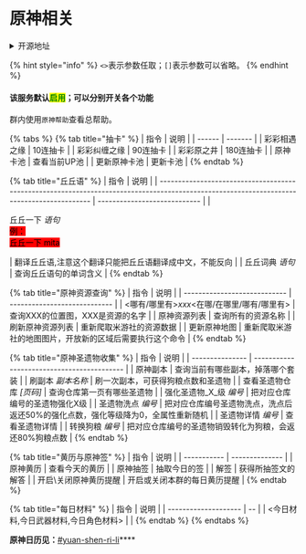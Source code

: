 # 原神相关

<details>

<summary>开源地址</summary>

[https://github.com/H-K-Y/Genshin\_Impact\_bot/](https://github.com/H-K-Y/Genshin\_Impact\_bot/)

</details>

{% hint style="info" %}
`<>`表示参数任取；`[]`表示参数可以省略。
{% endhint %}

#### 该服务默认<mark style="color:green;">启用</mark>；可以分别开关各个功能

群内使用`原神帮助`查看总帮助。

{% tabs %}
{% tab title="抽卡" %}
| 指令     | 说明      |
| ------ | ------- |
| 彩彩相遇之缘 | 10连抽卡   |
| 彩彩纠缠之缘 | 90连抽卡   |
| 彩彩原之井  | 180连抽卡  |
| 原神卡池   | 查看当前UP池 |
| 更新原神卡池 | 更新卡池    |
{% endtab %}

{% tab title="丘丘语" %}
| 指令                                                                                                                                        | 说明                           |
| ----------------------------------------------------------------------------------------------------------------------------------------- | ---------------------------- |
| <p>丘丘一下 <em>语句</em><br><em></em><mark style="background-color:red;">例：</mark><br><mark style="background-color:red;">丘丘一下 mita</mark></p> | 翻译丘丘语,注意这个翻译只能把丘丘语翻译成中文，不能反向 |
| 丘丘词典 _语句_                                                                                                                                 | 查询丘丘语句的单词含义                  |
{% endtab %}

{% tab title="原神资源查询" %}
| 指令                           | 说明                           |
| ---------------------------- | ---------------------------- |
| <哪有/哪里有>_xxx_<在哪/在哪里/哪有/哪里有> | 查询XXX的位置图，XXX是资源的名字          |
| 原神资源列表                       | 查询所有的资源名称                    |
| 刷新原神资源列表                     | 重新爬取米游社的资源数据                 |
| 更新原神地图                       | 重新爬取米游社的地图图片，开放新的区域后需要执行这个命令 |
{% endtab %}

{% tab title="原神圣遗物收集" %}
| 指令              | 说明                                         |
| --------------- | ------------------------------------------ |
| 原神副本            | 查询当前有哪些副本，掉落哪个套装                           |
| 刷副本 _副本名称_      | 刷一次副本，可获得狗粮点数和圣遗物                          |
| 查看圣遗物仓库 _\[页码]_ | 查询仓库第一页有哪些圣遗物                              |
| 强化圣遗物_X_级 _编号_  | 把对应仓库编号的圣遗物强化X级                            |
| 圣遗物洗点 _编号_      | 把对应仓库编号圣遗物洗点，洗点后返还50%的强化点数，强化等级降为0，全属性重新随机 |
| 圣遗物详情 _编号_      | 查看圣遗物详情                                    |
| 转换狗粮 _编号_       | 把对应仓库编号的圣遗物销毁转化为狗粮，会返还80%狗粮点数              |
{% endtab %}

{% tab title="黄历与原神签" %}
| 指令          | 说明             |
| ----------- | -------------- |
| 原神黄历        | 查看今天的黄历        |
| 原神抽签        | 抽取今日的签         |
| 解签          | 获得所抽签文的解答      |
| 开启\关闭原神黄历提醒 | 开启或关闭本群的每日黄历提醒 |
{% endtab %}

{% tab title="每日材料" %}
| 指令                   | 说明 |
| -------------------- | -- |
| <今日材料,今日武器材料,今日角色材料> |    |
{% endtab %}
{% endtabs %}

**原神日历见：**[#yuan-shen-ri-li](../cha-xun-zhu-shou-gong-neng/you-xi-ri-li-he-ji.md#yuan-shen-ri-li "mention")****
